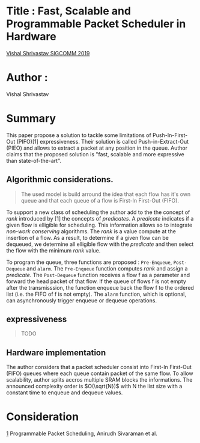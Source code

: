 # Title : Fast, Scalable and Programmable Packet Scheduler in Hardware
[Vishal Shrivastav SIGCOMM 2019](http://www.cs.cornell.edu/~vishal/papers/pieo_2019.pdf)

# Author :
Vishal Shrivastav

# Summary
This paper propose a solution to tackle some limitations of Push-In-First-Out (PIFO)[1] expressiveness.
Their solution is called Push-in-Extract-Out (PIEO) and allows to extract a packet at any position in the queue.
Author claims that the proposed solution is "fast, scalable and more expressive than state-of-the-art".

## Algorithmic considerations.
> The used model is build arround the idea that each flow has it's own queue and that each queue of a flow is First-In First-Out (FIFO). 

To support a new class of scheduling the author add to the the concept of *rank* introduced by [1] the concepts of *predicates*. 
A *predicate* indicates if a given flow is elligible for scheduling.
This information allows so to integrate *non-work conserving* algorithms.
The *rank* is a value compute at the insertion of a flow.
As a result, to determine if a given flow can be dequeued, we determine all elligible flow with the *predicate* and then select the flow with the minimum *rank* value.

To program the queue, three functions are proposed : `Pre-Enqueue`, `Post-Dequeue` and `alarm`.
The `Pre-Enqueue` function computes *rank* and  assign a *predicate*. 
The `Post-Dequeue` function receives a flow f as a parameter and forward the head packet of that flow. If the queue of flows f is not empty after the transmisssion, the function enqueue back the flow f to the ordered list (i.e. the FIFO of f is not empty).
The `alarm` function, which is optional, can asynchronously trigger enqueue or dequeue operations.

## expressiveness 
> TODO

## Hardware implementation
The author considers that a packet scheduler consist into First-In First-Out (FIFO) queues where each queue contain packet of the same flow.
To allow scalability, author splits accros multiple SRAM blocks the informations.
The announced complexity order is $O(\sqrt{N})$ with N the list size with a constant time to enqueue and dequeue values.



	
# Consideration


[1](https://arxiv.org/pdf/1602.06045.pdf) Programmable Packet Scheduling, Anirudh Sivaraman et al.
